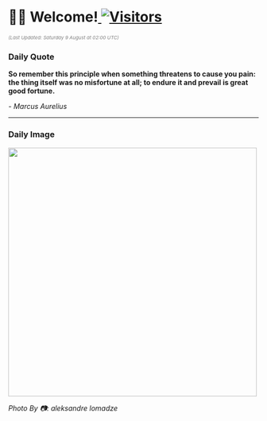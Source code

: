 <h1>👋🏽 Welcome!<a href="https://github.com/OmitNomis/"> <img src="https://visitor-badge.laobi.icu/badge?page_id=OmitNomis" alt="Visitors"></a></h1>

<i><p style="font-size: 0.6rem; color:gray">(Last Updated: Saturday 9 August at 02:00 UTC)</p></i>

<h3> Daily Quote </h3>
<b><p>So remember this principle when something threatens to cause you pain: the thing itself was no misfortune at all; to endure it and prevail is great good fortune.</p></b>
<i><caption style="font-size: 0.8rem; color:gray;">- Marcus Aurelius</caption></i>


<hr>

<h3>Daily Image</h3>
<a href="https://images.pexels.com/photos/33347997/pexels-photo-33347997.jpeg" target="_blank"><img style="height:500px;" src="https://images.pexels.com/photos/33347997/pexels-photo-33347997.jpeg"/></a>

<i><caption style="font-size: 0.8rem; color:gray;"> Photo By 📷: aleksandre lomadze</caption></i>
